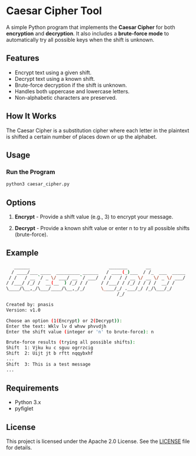 # Caesar Cipher Tool

A simple Python program that implements the **Caesar Cipher** for both **encryption** and **decryption**. It also includes a **brute-force mode** to automatically try all possible keys when the shift is unknown.

## Features

- Encrypt text using a given shift.
- Decrypt text using a known shift.
- Brute-force decryption if the shift is unknown.
- Handles both uppercase and lowercase letters.
- Non-alphabetic characters are preserved.

## How It Works

The Caesar Cipher is a substitution cipher where each letter in the plaintext is shifted a certain number of places down or up the alphabet.

## Usage

### Run the Program

```bash
python3 caesar_cipher.py
```

## Options

1. **Encrypt** - Provide a shift value (e.g., 3) to encrypt your message.

2. **Decrypt** - Provide a known shift value or enter n to try all possible shifts (brute-force).

## Example
```bash
   ______                              _______       __             
  / ____/___ ____  _________ ______   / ____(_)___  / /_  ___  _____
 / /   / __ `/ _ \/ ___/ __ `/ ___/  / /   / / __ \/ __ \/ _ \/ ___/
/ /___/ /_/ /  __(__  ) /_/ / /     / /___/ / /_/ / / / /  __/ /    
\____/\__,_/\___/____/\__,_/_/      \____/_/ .___/_/ /_/\___/_/     
                                          /_/                       

Created by: pnasis
Version: v1.0

Choose an option (1(Encrypt) or 2(Decrypt)):
Enter the text: Wklv lv d whvw phvvdjh
Enter the shift value (integer or 'n' to brute-force): n

Brute-force results (trying all possible shifts):
Shift  1: Vjku ku c sguu ogrrzcig
Shift  2: Uijt jt b rftt nqqybxhf
...
Shift  3: This is a test message
...
```

## Requirements

- Python 3.x
- pyfiglet

## License

This project is licensed under the Apache 2.0 License. See the [LICENSE](LICENSE) file for details.

